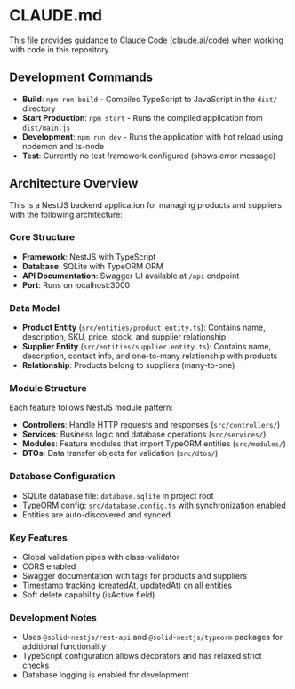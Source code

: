 # CLAUDE.md

This file provides guidance to Claude Code (claude.ai/code) when working with code in this repository.

## Development Commands

- **Build**: `npm run build` - Compiles TypeScript to JavaScript in the `dist/` directory
- **Start Production**: `npm start` - Runs the compiled application from `dist/main.js`
- **Development**: `npm run dev` - Runs the application with hot reload using nodemon and ts-node
- **Test**: Currently no test framework configured (shows error message)

## Architecture Overview

This is a NestJS backend application for managing products and suppliers with the following architecture:

### Core Structure
- **Framework**: NestJS with TypeScript
- **Database**: SQLite with TypeORM ORM
- **API Documentation**: Swagger UI available at `/api` endpoint
- **Port**: Runs on localhost:3000

### Data Model
- **Product Entity** (`src/entities/product.entity.ts`): Contains name, description, SKU, price, stock, and supplier relationship
- **Supplier Entity** (`src/entities/supplier.entity.ts`): Contains name, description, contact info, and one-to-many relationship with products
- **Relationship**: Products belong to suppliers (many-to-one)

### Module Structure
Each feature follows NestJS module pattern:
- **Controllers**: Handle HTTP requests and responses (`src/controllers/`)
- **Services**: Business logic and database operations (`src/services/`)
- **Modules**: Feature modules that import TypeORM entities (`src/modules/`)
- **DTOs**: Data transfer objects for validation (`src/dtos/`)

### Database Configuration
- SQLite database file: `database.sqlite` in project root
- TypeORM config: `src/database.config.ts` with synchronization enabled
- Entities are auto-discovered and synced

### Key Features
- Global validation pipes with class-validator
- CORS enabled
- Swagger documentation with tags for products and suppliers
- Timestamp tracking (createdAt, updatedAt) on all entities
- Soft delete capability (isActive field)

### Development Notes
- Uses `@solid-nestjs/rest-api` and `@solid-nestjs/typeorm` packages for additional functionality
- TypeScript configuration allows decorators and has relaxed strict checks
- Database logging is enabled for development